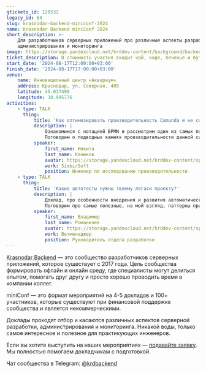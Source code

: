 ```yaml
---
qtickets_id: 120532
legacy_id: 64
slug: krasnodar-backend-miniconf-2024
name: Krasnodar Backend miniConf 2024
short_description: >-
    Для разработчиков серверных приложений про различные аспекты разработки,
    администрирования и мониторинга
image: https://storage.yandexcloud.net/krddev-content/background/backend.jpg
ticket_description: В стоимость участия входит чай, кофе, печенье и бутерброды.
start_date: '2024-08-17T12:00:00+03:00'
finish_date: '2024-08-17T17:00:00+03:00'
venue:
    name: Инновационный центр «Аквариум»
    address: Краснодар, ул. Северная, 405
    latitude: 45.037499
    longitude: 38.995776
activities:
    - type: TALK
      thing:
          title: 'Как оптимизировать производительность Camunda и не сойти с ума'
          description: |
              Ознакомимся с нотацией BPMN и рассмотрим один из самых популярных инструментов для работы с ней - Camunda.  
              Поговорим о подводных камнях производительности данной системы, способах её оптимизации и ускорения, а также о методике нагрузочного тестирования данного продукта.
          speaker:
              first_name: Никита
              last_name: Канюков
              avatar: https://storage.yandexcloud.net/krddev-content/speakers/kanukov-nikita.jpg
              work: SimbirSoft
              position: Инженер по исследованию производительности
    - type: TALK
      thing:
          title: 'Какие автотесты нужны твоему легаси проекту?'
          description: |
              Доклад, про особенности внедрения и развития автоматического тестирования для легаси проектов. С чего начать, как развивать и поддерживать.  
              Поговорим про самые полезные, на мой взгляд, паттерны при написании автоматических тестов и про особенности модели "Пирамида тестирования" для легаси проекта.
          speaker:
              first_name: Владимир
              last_name: Романичев
              avatar: https://storage.yandexcloud.net/krddev-content/speakers/vladimir-romanichev.jpg
              work: Ветменеджер
              position: Руководитель отдела разработки
---
```


[Krasnodar Backend](https://t.me/krdbackend) — это сообщество разработчиков серверных приложений, которое существует с 2017 года. Цель сообщества формировать офлайн и онлайн среду, где специалисты могут делиться опытом, помогать друг другу и просто хорошо проводить время в компании коллег.

miniConf — это формат мероприятий на 4-5 докладов и 100+ участников, которые существуют при финансовой поддержке сообщества и является некоммерческими.

Доклады проходят отбор и касаются различных аспектов серверной разработки, администрирования и мониторинга. Никакой воды, только самое интересное и полезное для практикующих инженеров.

Если вы хотите выступить на наших мероприятиях — [подавайте заявку](https://krd.dev/cfp). Мы полностью помогаем докладчикам с подготовкой.

Чат сообщества в Telegram: [@krdbackend](https://t.me/krdbackend)
